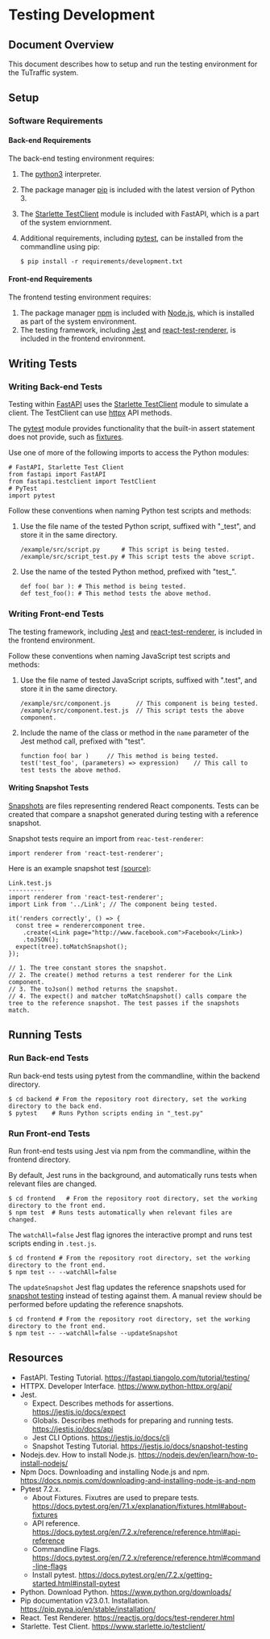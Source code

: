 # Testing Development
## **Document Overview**
This document describes how to setup and run the testing environment for the TuTraffic system.

## **Setup**

### **Software Requirements**

#### **Back-end Requirements**
The back-end testing environment requires:
1. The [python3](https://www.python.org/downloads/) interpreter.
2. The package manager [pip](https://pip.pypa.io/en/stable/installation/) is included with the latest version of Python 3.
3. The [Starlette TestClient](https://www.starlette.io/testclient/) module is included with FastAPI, which is a part of the system enviornment.
4. Additional requirements, including [pytest](https://docs.pytest.org/en/7.2.x/getting-started.html#install-pytest), can be installed from the commandline using pip:

	```$ pip install -r requirements/development.txt```

#### **Front-end Requirements**
The frontend testing environment requires:
1. The package manager [npm](https://docs.npmjs.com/downloading-and-installing-node-js-and-npm) is included with [Node.js](https://nodejs.dev/en/learn/how-to-install-nodejs/), which is installed as part of the system environment.
2. The testing framework, including [Jest](https://jestjs.io/) and [react-test-renderer](https://reactjs.org/docs/test-renderer.html), is included in the frontend environment.


## **Writing Tests**

### **Writing Back-end Tests**

Testing within [FastAPI](https://fastapi.tiangolo.com/tutorial/testing/) uses the [Starlette TestClient](https://www.starlette.io/testclient/) module to simulate a client. The TestClient can use [httpx](https://www.python-httpx.org/api/) API methods.

The [pytest](https://docs.pytest.org/en/7.2.x/reference/reference.html#api-reference) module provides functionality that the built-in assert statement does not provide, such as [fixtures](https://docs.pytest.org/en/7.1.x/explanation/fixtures.html#about-fixtures).

Use one of more of the following imports to access the Python modules:
```
# FastAPI, Starlette Test Client
from fastapi import FastAPI
from fastapi.testclient import TestClient
# PyTest
import pytest
```

Follow these conventions when naming Python test scripts and methods:
1. Use the file name of the tested Python script, suffixed with "_test", and store it in the same directory.
	```
	/example/src/script.py		# This script is being tested.
	/example/src/script_test.py	# This script tests the above script.
	```
2. Use the name of the tested Python method, prefixed with "test_".
	```
	def foo( bar ):	# This method is being tested.
	def test_foo():	# This method tests the above method.
	```

### **Writing Front-end Tests**

The testing framework, including [Jest](https://jestjs.io/api) and [react-test-renderer](https://www.npmjs.com/package/react-test-renderer), is included in the frontend environment.

Follow these conventions when naming JavaScript test scripts and methods:
1. Use the file name of tested JavaScript scripts, suffixed with ".test", and store it in the same directory.
	```
	/example/src/component.js		// This component is being tested.
	/example/src/component.test.js	// This script tests the above component.
	```
2. Include the name of the class or method in the `name` parameter of the Jest method call, prefixed with "test".
	```
	function foo( bar )		// This method is being tested.
	test('test_foo', (parameters) => expression)	// This call to test tests the above method.
	```

#### Writing Snapshot Tests

[Snapshots](https://jestjs.io/docs/snapshot-testing) are files representing rendered React components. Tests can be created that compare a snapshot generated during testing with a reference snapshot.

Snapshot tests require an import from `reac-test-renderer`:
```
import renderer from 'react-test-renderer';
```
Here is an example snapshot test [(source)](https://jestjs.io/docs/snapshot-testing):
```
Link.test.js
----------
import renderer from 'react-test-renderer';
import Link from '../Link';	// The component being tested.

it('renders correctly', () => {
  const tree = renderercomponent tree.
    .create(<Link page="http://www.facebook.com">Facebook</Link>)
    .toJSON();
  expect(tree).toMatchSnapshot();
});

// 1. The tree constant stores the snapshot.
// 2. The create() method returns a test renderer for the Link component.
// 3. The toJson() method returns the snapshot.
// 4. The expect() and matcher toMatchSnapshot() calls compare the tree to the reference snapshot. The test passes if the snapshots match.
```

## **Running Tests**

### **Run Back-end Tests**

Run back-end tests using pytest from the commandline, within the backend directory.
```
$ cd backend # From the repository root directory, set the working directory to the back end.
$ pytest	# Runs Python scripts ending in "_test.py"
```

### **Run Front-end Tests**

Run front-end tests using Jest via npm from the commandline, within the frontend directory.

By default, Jest runs in the background, and automatically runs tests when relevant files are changed.
```
$ cd frontend	# From the repository root directory, set the working directory to the front end.
$ npm test	# Runs tests automatically when relevant files are changed.
```

The `watchAll=false` Jest flag ignores the interactive prompt and runs test scripts ending in `.test.js`.
```
$ cd frontend # From the repository root directory, set the working directory to the front end.
$ npm test -- --watchAll=false
```

The `updateSnapshot` Jest flag updates the reference snapshots used for [snapshot testing](https://jestjs.io/docs/snapshot-testing) instead of testing against them. A manual review should be performed before updating the reference snapshots.
```
$ cd frontend # From the repository root directory, set the working directory to the front end.
$ npm test -- --watchAll=false --updateSnapshot
```

## Resources
* FastAPI. Testing Tutorial. https://fastapi.tiangolo.com/tutorial/testing/
* HTTPX. Developer Interface. https://www.python-httpx.org/api/
* Jest.
	* Expect. Describes methods for assertions. https://jestjs.io/docs/expect
	* Globals. Describes methods for preparing and running tests. https://jestjs.io/docs/api
	* Jest CLI Options. https://jestjs.io/docs/cli
	* Snapshot Testing Tutorial. https://jestjs.io/docs/snapshot-testing
* Nodejs.dev. How to install Node.js. https://nodejs.dev/en/learn/how-to-install-nodejs/
* Npm Docs. Downloading and installing Node.js and npm. https://docs.npmjs.com/downloading-and-installing-node-js-and-npm
* Pytest 7.2.x.
	* About Fixtures. Fixutres are used to prepare tests. https://docs.pytest.org/en/7.1.x/explanation/fixtures.html#about-fixtures
	* API reference. https://docs.pytest.org/en/7.2.x/reference/reference.html#api-reference
	* Commandline Flags. https://docs.pytest.org/en/7.2.x/reference/reference.html#command-line-flags
	* Install pytest. https://docs.pytest.org/en/7.2.x/getting-started.html#install-pytest
* Python. Download Python. https://www.python.org/downloads/
* Pip documentation v23.0.1. Installation. https://pip.pypa.io/en/stable/installation/
* React. Test Renderer. https://reactjs.org/docs/test-renderer.html
* Starlette. Test Client. https://www.starlette.io/testclient/
